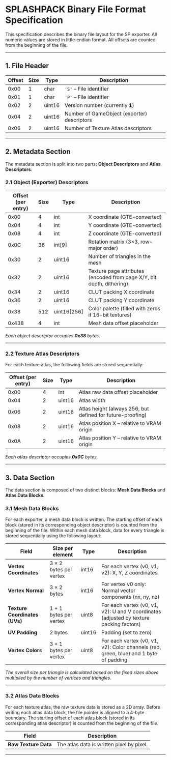 # SPLASHPACK Binary File Format Specification

This specification describes the binary file layout for the SP exporter. All numeric values are stored in little‐endian format. All offsets are counted from the beginning of the file.

---

## 1. File Header

| Offset  | Size | Type   | Description                                                     |
| ------- | ---- | ------ | --------------------------------------------------------------- |
| 0x00    | 1    | char   | `'S'` – File identifier                                         |
| 0x01    | 1    | char   | `'P'` – File identifier                                         |
| 0x02    | 2    | uint16 | Version number (currently **1**)                                |
| 0x04    | 2    | uint16 | Number of GameObject (exporter) descriptors                     |
| 0x06    | 2    | uint16 | Number of Texture Atlas descriptors                             |

---

## 2. Metadata Section

The metadata section is split into two parts: **Object Descriptors** and **Atlas Descriptors**.

### 2.1 Object (Exporter) Descriptors

| Offset (per entry) | Size     | Type    | Description                                                          |
| ------------------ | -------- | ------- | -------------------------------------------------------------------- |
| 0x00               | 4        | int     | X coordinate (GTE-converted)                                         |
| 0x04               | 4        | int     | Y coordinate (GTE-converted)                                         |
| 0x08               | 4        | int     | Z coordinate (GTE-converted)                                         |
| 0x0C               | 36       | int[9]  | Rotation matrix (3×3, row-major order)                               |
| 0x30               | 2        | uint16  | Number of triangles in the mesh                                      |
| 0x32               | 2        | uint16  | Texture page attributes (encoded from page X/Y, bit depth, dithering)  |
| 0x34               | 2        | uint16  | CLUT packing X coordinate                                           |
| 0x36               | 2        | uint16  | CLUT packing Y coordinate                                           |
| 0x38               | 512      | uint16[256] | Color palette (filled with zeros if 16-bit textures)                   |
| 0x438              | 4        | int     | Mesh data offset placeholder                                        |

*Each object descriptor occupies **0x38** bytes.*

---

### 2.2 Texture Atlas Descriptors

For each texture atlas, the following fields are stored sequentially:

| Offset (per entry) | Size | Type   | Description                                                    |
| ------------------ | ---- | ------ | -------------------------------------------------------------- |
| 0x00               | 4    | int    | Atlas raw data offset placeholder                              |
| 0x04               | 2    | uint16 | Atlas width                                                    |
| 0x06               | 2    | uint16 | Atlas height (always 256, but defined for future-proofing)     |
| 0x08               | 2    | uint16 | Atlas position X – relative to VRAM origin                     |
| 0x0A               | 2    | uint16 | Atlas position Y – relative to VRAM origin                     |

*Each atlas descriptor occupies **0x0C** bytes.*

---

## 3. Data Section

The data section is composed of two distinct blocks: **Mesh Data Blocks** and **Atlas Data Blocks**.

### 3.1 Mesh Data Blocks

For each exporter, a mesh data block is written. The starting offset of each block (stored in its corresponding object descriptor) is counted from the beginning of the file. Within each mesh data block, data for every triangle is stored sequentially using the following layout:

| Field                         | Size per element        | Type     | Description                                                                              |
| ----------------------------- | ----------------------- | -------- | ---------------------------------------------------------------------------------------- |
| **Vertex Coordinates**        | 3 × 2 bytes per vertex  | int16    | For each vertex (v0, v1, v2): X, Y, Z coordinates                                          |
| **Vertex Normal**             | 3 × 2 bytes             | int16    | For vertex v0 only: Normal vector components (nx, ny, nz)                                |
| **Texture Coordinates (UVs)** | 1 + 1 bytes per vertex  | uint8    | For each vertex (v0, v1, v2): U and V coordinates (adjusted by texture packing factors)    |
| **UV Padding**                | 2 bytes                 | uint16   | Padding (set to zero)                                                                    |
| **Vertex Colors**             | 3 + 1 bytes per vertex  | uint8    | For each vertex (v0, v1, v2): Color channels (red, green, blue) and 1 byte of padding      |

*The overall size per triangle is calculated based on the fixed sizes above multiplied by the number of vertices and triangles.*

---

### 3.2 Atlas Data Blocks

For each texture atlas, the raw texture data is stored as a 2D array. Before writing each atlas data block, the file pointer is aligned to a 4-byte boundary. The starting offset of each atlas block (stored in its corresponding atlas descriptor) is counted from the beginning of the file.

| Field         | Description                                                                                         |
| ------------- | --------------------------------------------------------------------------------------------------- |
| **Raw Texture Data** | The atlas data is written pixel by pixel.

---


